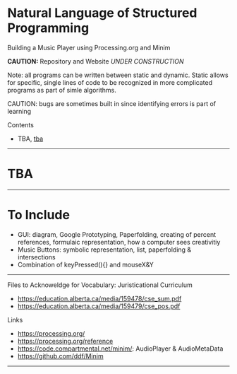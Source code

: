 # Natural Language of Structured Programming
Building a Music Player using Processing.org and Minim

**CAUTION:** Repository and Website *UNDER CONSTRUCTION*

Note: all programs can be written between static and dynamic. Static allows for specific, single lines of code to be recognized in more complicated programs as part of simle algorithms.

CAUTION: bugs are sometimes built in since identifying errors is part of learning

Contents
- TBA, <a href="">tba</a>

---

# TBA

---

# To Include
- GUI: diagram, Google Prototyping, Paperfolding, creating of percent references, formulaic representation, how a computer sees creativitiy
- Music Buttons: symbolic representation, list, paperfolding & intersections
- Combination of keyPressed(){} and mouseX&Y

---

Files to Acknoweldge for Vocabulary: Juristicational Curriculum
- https://education.alberta.ca/media/159478/cse_sum.pdf
- https://education.alberta.ca/media/159479/cse_pos.pdf

Links
- https://processing.org/
- https://processing.org/reference
- https://code.compartmental.net/minim/: AudioPlayer & AudioMetaData
- https://github.com/ddf/Minim

---
